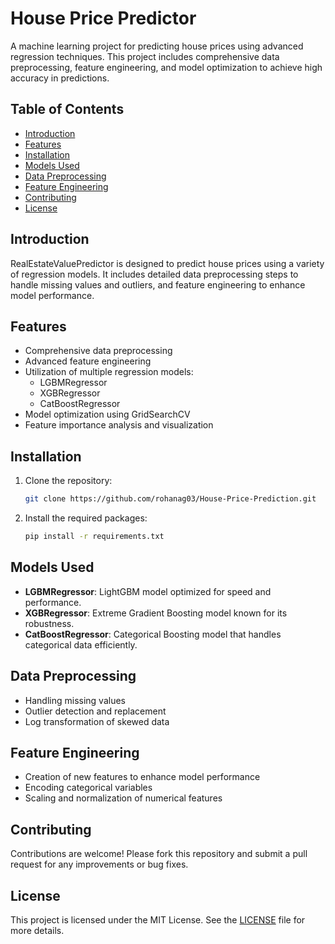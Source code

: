 # House Price Predictor

A machine learning project for predicting house prices using advanced regression techniques. This project includes comprehensive data preprocessing, feature engineering, and model optimization to achieve high accuracy in predictions.

## Table of Contents
- [Introduction](#introduction)
- [Features](#features)
- [Installation](#installation)
- [Models Used](#models-used)
- [Data Preprocessing](#data-preprocessing)
- [Feature Engineering](#feature-engineering)
- [Contributing](#contributing)
- [License](#license)

## Introduction
RealEstateValuePredictor is designed to predict house prices using a variety of regression models. It includes detailed data preprocessing steps to handle missing values and outliers, and feature engineering to enhance model performance.

## Features
- Comprehensive data preprocessing
- Advanced feature engineering
- Utilization of multiple regression models:
  - LGBMRegressor
  - XGBRegressor
  - CatBoostRegressor
- Model optimization using GridSearchCV
- Feature importance analysis and visualization

## Installation
1. Clone the repository:
    ```bash
    git clone https://github.com/rohanag03/House-Price-Prediction.git
    ```
2. Install the required packages:
    ```bash
    pip install -r requirements.txt
    ```

## Models Used
- **LGBMRegressor**: LightGBM model optimized for speed and performance.
- **XGBRegressor**: Extreme Gradient Boosting model known for its robustness.
- **CatBoostRegressor**: Categorical Boosting model that handles categorical data efficiently.

## Data Preprocessing
- Handling missing values
- Outlier detection and replacement
- Log transformation of skewed data

## Feature Engineering
- Creation of new features to enhance model performance
- Encoding categorical variables
- Scaling and normalization of numerical features

## Contributing
Contributions are welcome! Please fork this repository and submit a pull request for any improvements or bug fixes.

## License
This project is licensed under the MIT License. See the [LICENSE](LICENSE) file for more details.
